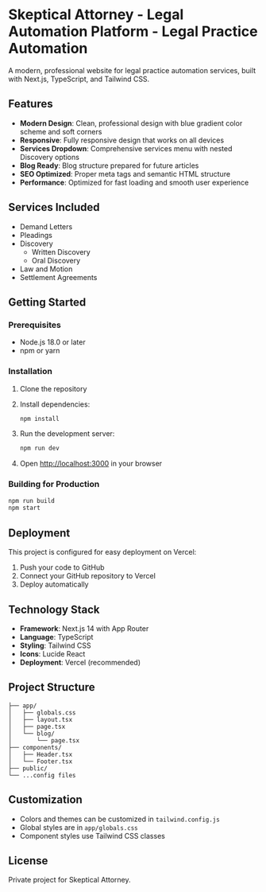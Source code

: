 # Skeptical Attorney - Legal Automation Platform - Legal Practice Automation

A modern, professional website for legal practice automation services, built with Next.js, TypeScript, and Tailwind CSS.

## Features

- **Modern Design**: Clean, professional design with blue gradient color scheme and soft corners
- **Responsive**: Fully responsive design that works on all devices
- **Services Dropdown**: Comprehensive services menu with nested Discovery options
- **Blog Ready**: Blog structure prepared for future articles
- **SEO Optimized**: Proper meta tags and semantic HTML structure
- **Performance**: Optimized for fast loading and smooth user experience

## Services Included

- Demand Letters
- Pleadings
- Discovery
  - Written Discovery
  - Oral Discovery
- Law and Motion
- Settlement Agreements

## Getting Started

### Prerequisites

- Node.js 18.0 or later
- npm or yarn

### Installation

1. Clone the repository
2. Install dependencies:
   ```bash
   npm install
   ```

3. Run the development server:
   ```bash
   npm run dev
   ```

4. Open [http://localhost:3000](http://localhost:3000) in your browser

### Building for Production

```bash
npm run build
npm start
```

## Deployment

This project is configured for easy deployment on Vercel:

1. Push your code to GitHub
2. Connect your GitHub repository to Vercel
3. Deploy automatically

## Technology Stack

- **Framework**: Next.js 14 with App Router
- **Language**: TypeScript
- **Styling**: Tailwind CSS
- **Icons**: Lucide React
- **Deployment**: Vercel (recommended)

## Project Structure

```
├── app/
│   ├── globals.css
│   ├── layout.tsx
│   ├── page.tsx
│   └── blog/
│       └── page.tsx
├── components/
│   ├── Header.tsx
│   └── Footer.tsx
├── public/
└── ...config files
```

## Customization

- Colors and themes can be customized in `tailwind.config.js`
- Global styles are in `app/globals.css`
- Component styles use Tailwind CSS classes

## License

Private project for Skeptical Attorney.
